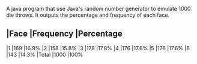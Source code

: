 A java program that use Java's random number generator to emulate 1000 die throws.
It outputs the percentage and frequency of each face.

|Face	|Frequency	|Percentage
 ----------------------------------
|1	|169		|16.9%
|2	|158		|15.8%
|3	|178		|17.8%
|4	|176		|17.6%
|5	|176		|17.6%
|6	|143		|14.3%
|Total	|1000		|100%
